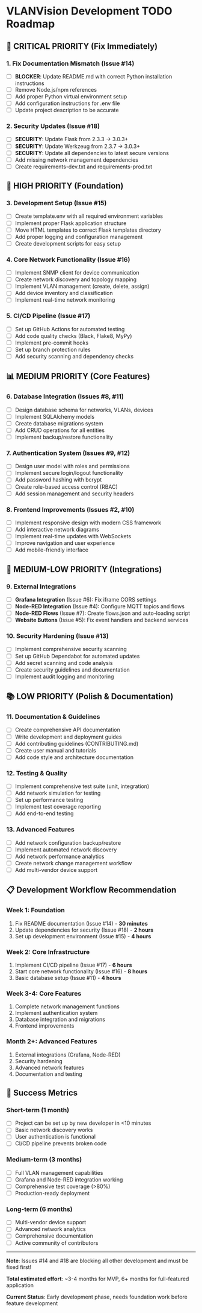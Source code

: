 # VLANVision Development TODO Roadmap

## 🚨 CRITICAL PRIORITY (Fix Immediately)

### 1. Fix Documentation Mismatch (Issue #14)
- [ ] **BLOCKER**: Update README.md with correct Python installation instructions
- [ ] Remove Node.js/npm references
- [ ] Add proper Python virtual environment setup
- [ ] Add configuration instructions for .env file
- [ ] Update project description to be accurate

### 2. Security Updates (Issue #18)
- [ ] **SECURITY**: Update Flask from 2.3.3 → 3.0.3+
- [ ] **SECURITY**: Update Werkzeug from 2.3.7 → 3.0.3+
- [ ] **SECURITY**: Update all dependencies to latest secure versions
- [ ] Add missing network management dependencies
- [ ] Create requirements-dev.txt and requirements-prod.txt

## 🔧 HIGH PRIORITY (Foundation)

### 3. Development Setup (Issue #15)
- [ ] Create template.env with all required environment variables
- [ ] Implement proper Flask application structure
- [ ] Move HTML templates to correct Flask templates directory
- [ ] Add proper logging and configuration management
- [ ] Create development scripts for easy setup

### 4. Core Network Functionality (Issue #16)
- [ ] Implement SNMP client for device communication
- [ ] Create network discovery and topology mapping
- [ ] Implement VLAN management (create, delete, assign)
- [ ] Add device inventory and classification
- [ ] Implement real-time network monitoring

### 5. CI/CD Pipeline (Issue #17)
- [ ] Set up GitHub Actions for automated testing
- [ ] Add code quality checks (Black, Flake8, MyPy)
- [ ] Implement pre-commit hooks
- [ ] Set up branch protection rules
- [ ] Add security scanning and dependency checks

## 📊 MEDIUM PRIORITY (Core Features)

### 6. Database Integration (Issues #8, #11)
- [ ] Design database schema for networks, VLANs, devices
- [ ] Implement SQLAlchemy models
- [ ] Create database migrations system
- [ ] Add CRUD operations for all entities
- [ ] Implement backup/restore functionality

### 7. Authentication System (Issues #9, #12)
- [ ] Design user model with roles and permissions
- [ ] Implement secure login/logout functionality
- [ ] Add password hashing with bcrypt
- [ ] Create role-based access control (RBAC)
- [ ] Add session management and security headers

### 8. Frontend Improvements (Issues #2, #10)
- [ ] Implement responsive design with modern CSS framework
- [ ] Add interactive network diagrams
- [ ] Implement real-time updates with WebSockets
- [ ] Improve navigation and user experience
- [ ] Add mobile-friendly interface

## 🔗 MEDIUM-LOW PRIORITY (Integrations)

### 9. External Integrations
- [ ] **Grafana Integration** (Issue #6): Fix iframe CORS settings
- [ ] **Node-RED Integration** (Issue #4): Configure MQTT topics and flows
- [ ] **Node-RED Flows** (Issue #7): Create flows.json and auto-loading script
- [ ] **Website Buttons** (Issue #5): Fix event handlers and backend services

### 10. Security Hardening (Issue #13)
- [ ] Implement comprehensive security scanning
- [ ] Set up GitHub Dependabot for automated updates
- [ ] Add secret scanning and code analysis
- [ ] Create security guidelines and documentation
- [ ] Implement audit logging and monitoring

## 📚 LOW PRIORITY (Polish & Documentation)

### 11. Documentation & Guidelines
- [ ] Create comprehensive API documentation
- [ ] Write development and deployment guides
- [ ] Add contributing guidelines (CONTRIBUTING.md)
- [ ] Create user manual and tutorials
- [ ] Add code style and architecture documentation

### 12. Testing & Quality
- [ ] Implement comprehensive test suite (unit, integration)
- [ ] Add network simulation for testing
- [ ] Set up performance testing
- [ ] Implement test coverage reporting
- [ ] Add end-to-end testing

### 13. Advanced Features
- [ ] Add network configuration backup/restore
- [ ] Implement automated network discovery
- [ ] Add network performance analytics
- [ ] Create network change management workflow
- [ ] Add multi-vendor device support

## 📋 Development Workflow Recommendation

### Week 1: Foundation
1. Fix README documentation (Issue #14) - **30 minutes**
2. Update dependencies for security (Issue #18) - **2 hours**
3. Set up development environment (Issue #15) - **4 hours**

### Week 2: Core Infrastructure  
1. Implement CI/CD pipeline (Issue #17) - **6 hours**
2. Start core network functionality (Issue #16) - **8 hours**
3. Basic database setup (Issue #11) - **4 hours**

### Week 3-4: Core Features
1. Complete network management functions
2. Implement authentication system
3. Database integration and migrations
4. Frontend improvements

### Month 2+: Advanced Features
1. External integrations (Grafana, Node-RED)
2. Security hardening
3. Advanced network features
4. Documentation and testing

## 🎯 Success Metrics

### Short-term (1 month)
- [ ] Project can be set up by new developer in <10 minutes
- [ ] Basic network discovery works
- [ ] User authentication is functional
- [ ] CI/CD pipeline prevents broken code

### Medium-term (3 months)
- [ ] Full VLAN management capabilities
- [ ] Grafana and Node-RED integration working
- [ ] Comprehensive test coverage (>80%)
- [ ] Production-ready deployment

### Long-term (6 months)
- [ ] Multi-vendor device support
- [ ] Advanced network analytics
- [ ] Comprehensive documentation
- [ ] Active community of contributors

---

**Note**: Issues #14 and #18 are blocking all other development and must be fixed first!

**Total estimated effort**: ~3-4 months for MVP, 6+ months for full-featured application

**Current Status**: Early development phase, needs foundation work before feature development
